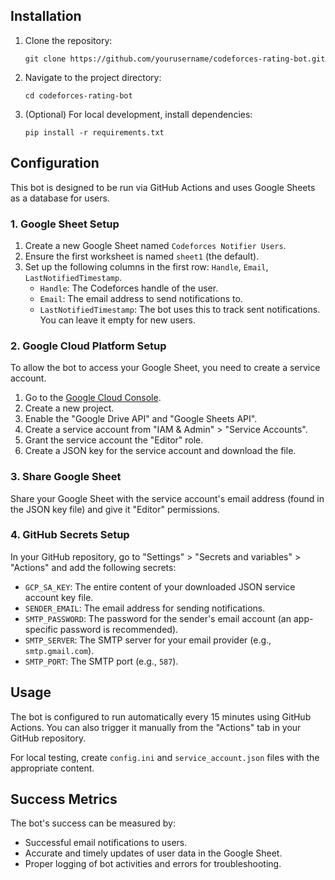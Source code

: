 ## Installation
1. Clone the repository:
   ```
   git clone https://github.com/yourusername/codeforces-rating-bot.git
   ```
2. Navigate to the project directory:
   ```
   cd codeforces-rating-bot
   ```
3. (Optional) For local development, install dependencies:
   ```
   pip install -r requirements.txt
   ```

## Configuration

This bot is designed to be run via GitHub Actions and uses Google Sheets as a database for users.

### 1. Google Sheet Setup

1.  Create a new Google Sheet named `Codeforces Notifier Users`.
2.  Ensure the first worksheet is named `sheet1` (the default).
3.  Set up the following columns in the first row: `Handle`, `Email`, `LastNotifiedTimestamp`.
    *   `Handle`: The Codeforces handle of the user.
    *   `Email`: The email address to send notifications to.
    *   `LastNotifiedTimestamp`: The bot uses this to track sent notifications. You can leave it empty for new users.

### 2. Google Cloud Platform Setup

To allow the bot to access your Google Sheet, you need to create a service account.

1.  Go to the [Google Cloud Console](https://console.cloud.google.com/).
2.  Create a new project.
3.  Enable the "Google Drive API" and "Google Sheets API".
4.  Create a service account from "IAM & Admin" > "Service Accounts".
5.  Grant the service account the "Editor" role.
6.  Create a JSON key for the service account and download the file.

### 3. Share Google Sheet

Share your Google Sheet with the service account's email address (found in the JSON key file) and give it "Editor" permissions.

### 4. GitHub Secrets Setup

In your GitHub repository, go to "Settings" > "Secrets and variables" > "Actions" and add the following secrets:

*   `GCP_SA_KEY`: The entire content of your downloaded JSON service account key file.
*   `SENDER_EMAIL`: The email address for sending notifications.
*   `SMTP_PASSWORD`: The password for the sender's email account (an app-specific password is recommended).
*   `SMTP_SERVER`: The SMTP server for your email provider (e.g., `smtp.gmail.com`).
*   `SMTP_PORT`: The SMTP port (e.g., `587`).

## Usage

The bot is configured to run automatically every 15 minutes using GitHub Actions. You can also trigger it manually from the "Actions" tab in your GitHub repository.

For local testing, create `config.ini` and `service_account.json` files with the appropriate content.

## Success Metrics

The bot's success can be measured by:

*   Successful email notifications to users.
*   Accurate and timely updates of user data in the Google Sheet.
*   Proper logging of bot activities and errors for troubleshooting.